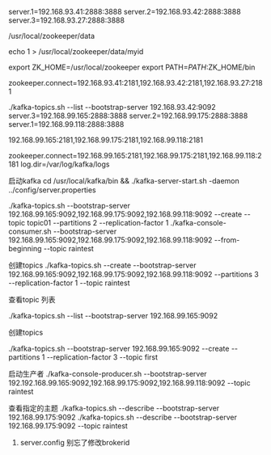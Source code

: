 server.1=192.168.93.41:2888:3888
server.2=192.168.93.42:2888:3888
server.3=192.168.93.27:2888:3888

/usr/local/zookeeper/data

echo 1 >  /usr/local/zookeeper/data/myid


export ZK_HOME=/usr/local/zookeeper
export PATH=$PATH:$ZK_HOME/bin


zookeeper.connect=192.168.93.41:2181,192.168.93.42:2181,192.168.93.27:2181

 ./kafka-topics.sh --list --bootstrap-server 192.168.93.42:9092
server.3=192.168.99.165:2888:3888
server.2=192.168.99.175:2888:3888
server.1=192.168.99.118:2888:3888

192.168.99.165:2181,192.168.99.175:2181,192.168.99.118:2181

zookeeper.connect=192.168.99.165:2181,192.168.99.175:2181,192.168.99.118:2181
log.dir=/var/log/kafka/logs

启动kafka
cd /usr/local/kafka/bin &&   ./kafka-server-start.sh -daemon ../config/server.properties

./kafka-topics.sh  --bootstrap-server  192.168.99.165:9092,192.168.99.175:9092,192.168.99.118:9092 --create --topic topic01 --partitions 2 --replication-factor 1
./kafka-console-consumer.sh --bootstrap-server  192.168.99.165:9092,192.168.99.175:9092,192.168.99.118:9092 --from-beginning --topic  raintest

 

 
 
 
  
 创建topics
 ./kafka-topics.sh --create --bootstrap-server 192.168.99.165:9092,192.168.99.175:9092,192.168.99.118:9092 --partitions 3 --replication-factor 1 --topic raintest
 
 
 查看topic 列表
 
 ./kafka-topics.sh --list --bootstrap-server 192.168.99.165:9092
  
 
 
 创建topics
 
 ./kafka-topics.sh --bootstrap-server 192.168.99.165:9092 --create --partitions 1 --replication-factor 3 --topic first
 
 启动生产者
 ./kafka-console-producer.sh --bootstrap-server 192.192.168.99.165:9092,192.168.99.175:9092,192.168.99.118:9092 --topic raintest
 
 
 查看指定的主题
 ./kafka-topics.sh --describe --bootstrap-server  192.168.99.175:9092
 ./kafka-topics.sh --describe --bootstrap-server  192.168.99.175:9092  --topic raintest

1. server.config 别忘了修改brokerid
